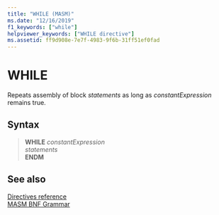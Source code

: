 ```yaml
---
title: "WHILE (MASM)"
ms.date: "12/16/2019"
f1_keywords: ["while"]
helpviewer_keywords: ["WHILE directive"]
ms.assetid: ff9d908e-7e7f-4983-9f6b-31ff51ef0fad
---
```

# WHILE

Repeats assembly of block *statements* as long as *constantExpression* remains true.

## Syntax

> **WHILE** *constantExpression*\
> *statements*\
> **ENDM**

## See also

[Directives reference](directives-reference.md)\
[MASM BNF Grammar](masm-bnf-grammar.md)
